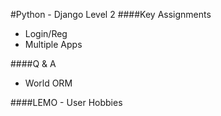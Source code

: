 #Python - Django Level 2
####Key Assignments
- Login/Reg
- Multiple Apps

####Q & A
- World ORM

####LEMO - User Hobbies
